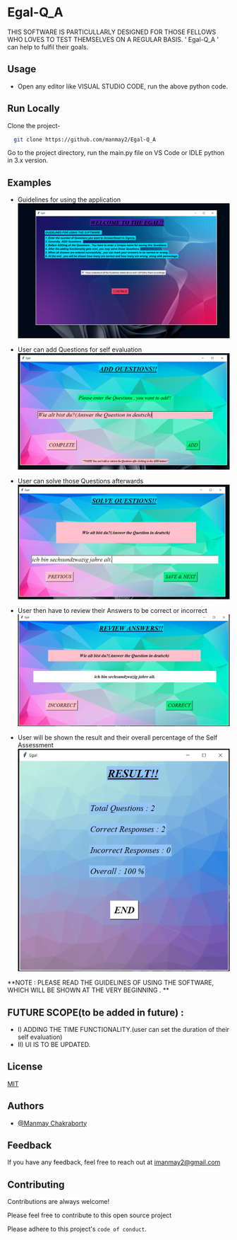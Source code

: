 # Egal-Q_A
THIS SOFTWARE IS PARTICULLARLY DESIGNED FOR THOSE FELLOWS WHO LOVES TO TEST THEMSELVES ON A REGULAR BASIS.
' Egal-Q_A ' can help to fulfil their goals.

## Usage

- Open any editor like  VISUAL STUDIO CODE, run the above python code.


## Run Locally

Clone the project-

```bash
  git clone https://github.com/manmay2/Egal-Q_A
```

Go to the project directory, run the main.py file on VS Code or IDLE python in 3.x version.

## Examples

- Guidelines for using the application <!-- ![Logo](Images/1st.PNG) -->
            <kbd>![Images](src/Images/s1.PNG)</kbd>
            
- User can add Questions for self evaluation  <!-- ![Logo](Images/html.PNG) -->
            <kbd>![Images](src/Images/s3.PNG)</kbd>

- User can solve those Questions afterwards <!-- ![Logo](Images/css.PNG) -->
            <kbd>![Images](src/Images/s4.PNG)</kbd>
- User then have to review their Answers to be correct or incorrect <!-- ![Logo](Images/css.PNG) -->
            <kbd>![Images](src/Images/s5.PNG)</kbd>
- User will be shown the result and their overall percentage of the Self Assessment <!-- ![Logo](Images/css.PNG) -->
            <kbd>![Images](src/Images/s6.PNG)</kbd>            
           
**NOTE : PLEASE READ THE GUIDELINES OF USING THE SOFTWARE, WHICH WILL BE SHOWN AT THE VERY BEGINNING . **


## FUTURE SCOPE(to be added in future) :
 - I) ADDING THE TIME FUNCTIONALITY.(user can set the duration of their self evaluation)
 - II) UI IS TO BE UPDATED.
 
 
## License

[MIT](https://choosealicense.com/licenses/mit/)


## Authors

- [@Manmay Chakraborty](https://www.github.com/manmay2)



## Feedback

If you have any feedback, feel free to reach out at imanmay2@gmail.com


## Contributing

Contributions are always welcome!

Please feel free to contribute to this open source project

Please adhere to this project's `code of conduct`.
